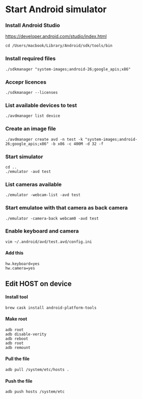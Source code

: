 Start Android simulator
=======================

### Install Android Studio

https://developer.android.com/studio/index.html

`cd /Users/macbook/Library/Android/sdk/tools/bin`

### Install required files

`./sdkmanager "system-images;android-26;google_apis;x86"`

### Accepr licences

`./sdkmanager --licenses`

### List available devices to test

`./avdmanager list device`

### Create an image file

`./avdmanager create avd -n test -k "system-images;android-26;google_apis;x86" -b x86 -c 400M -d 32 -f`

### Start simulator

```
cd ..
./emulator -avd test
```

### List cameras available

`./emulator -webcam-list -avd test`

### Start emulatoe with that camera as back camera

`./emulator -camera-back webcam0 -avd test`

### Enable keyboard and camera

`vim ~/.android/avd/test.avd/config.ini`

#### Add this

```
hw.keyboard=yes
hw.camera=yes
```

## Edit HOST on device

#### Install tool

`brew cask install android-platform-tools`

#### Make root

```
adb root
adb disable-verity
adb reboot
adb root
adb remount
```

#### Pull the file

`adb pull /system/etc/hosts .`

#### Push the file

`adb push hosts /system/etc`
